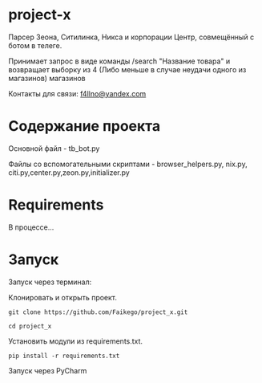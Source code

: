 # project-x
Парсер Зеона, Ситилинка, Никса и корпорации Центр, совмещённый с ботом в телеге.

Принимает запрос в виде команды /search "Название товара" и возвращает выборку из 4 (Либо меньше в случае неудачи одного из магазинов) магазинов

Контакты для связи: f4llno@yandex.com

# Содержание проекта

Основной файл - tb_bot.py

Файлы со вспомогательными скриптами - browser_helpers.py, nix.py, citi.py,center.py,zeon.py,initializer.py

# Requirements

В процессе...

# Запуск

Запуск через терминал:

Клонировать и открыть проект.

```
git clone https://github.com/Faikego/project_x.git

cd project_x
```
Установить модули из requirements.txt.
```
pip install -r requirements.txt 
```
Запуск через PyCharm
